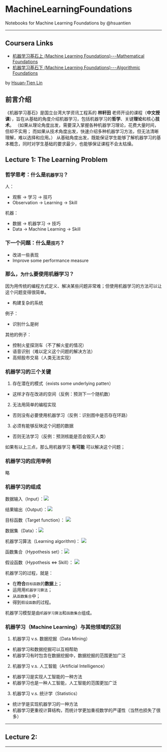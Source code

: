 # MachineLearningFoundations
Notebooks for Machine Learning Foundations by @hsuantien

---

## Coursera Links

- [机器学习基石上 (Machine Learning Foundations)---Mathematical Foundations](https://www.coursera.org/learn/ntumlone-mathematicalfoundations)
- [机器学习基石下 (Machine Learning Foundations)---Algorithmic Foundations](https://www.coursera.org/learn/ntumlone-algorithmicfoundations)

by [Hsuan-Tien Lin](https://www.csie.ntu.edu.tw/~htlin/)

## 前言介绍

《机器学习基石》是国立台湾大学资讯工程系的 **林轩田** 老师开设的课程（**中文授课**），旨在从基础的角度介绍机器学习，包括机器学习的**哲学**、关键**理论**和核心**技术**。
（如果从理论角度出发，需要深入掌握各种机器学习理论，花费大量时间，但却不实用；
而如果从技术角度出发，快速介绍多种机器学习方法，但无法清晰理解，难以选择和应用。）
从基础角度出发，既能保证学生能够了解机器学习的基本概念，同时对学生基础的要求最少，也能够保证课程不会太枯燥。

## Lecture 1: The Learning Problem

### 哲学思考：什么是`机器学习`？

人：
- 观察 -> 学习 -> 技巧
- Observation -> Learning -> Skill

机器：
- 数据 -> 机器学习 -> 技巧
- Data -> Machine Learning -> Skill

### 下一个问题：什么是`技巧`？

- 改进一些表现
- Improve some performance measure

### 那么，`为什么`要使用机器学习？

因为用传统的编程方式定义、解决某些问题非常难；但使用机器学习的方法可以让这个问题变得很简单。

- 构建复杂的系统

例子：
- 识别什么是树

其他的例子：
- 控制火星探测车（不了解火星的情况）
- 语音识别（难以定义这个问题的解决方法）
- 高频股市交易（人类无法实现）

### 机器学习的三个关键

1. 存在潜在的模式（exists some underlying patten）
  - 这样才存在改进的空间（反例：预测下一个随机数）

2. 无法用简单的编程实现
  - 否则没有必要使用机器学习（反例：识别图中是否存在环路）

3. 必须有能够反映这个问题的数据
  - 否则无法学习（反例：预测核能是否会毁灭人类）


如果有以上三点，那么用机器学习 **有可能** 可以解决这个问题；

### 机器学习的应用举例

略

### 机器学习的组成

数据输入（Input）：<img src="http://latex.codecogs.com/svg.latex?\mathbf{x}\in\mathcal{X}"/>

结果输出（Output）：<img src="http://latex.codecogs.com/svg.latex?\mathrm{y}\in\mathcal{Y}"/>

目标函数（Target function）： <img src="http://latex.codecogs.com/svg.latex?f:\mathcal{X}\to\mathcal{Y}"/>

数据集（Data）：<img src="http://latex.codecogs.com/svg.latex?\mathcal{D}=\left\{(\mathbf{x}_1,\mathrm{y}_1),(\mathbf{x}_2,\mathrm{y}_2),\cdots,(\mathbf{x}_N,\mathrm{y}_N)\right\}"/>

机器学习算法（Learning algorithm)： <img src="http://latex.codecogs.com/svg.latex?\mathcal{A}"/>

函数集合（Hypothesis set）：<img src="http://latex.codecogs.com/svg.latex?\mathcal{H=\left\{h_k\right\}};\,(g\in\mathcal{H})"/>

假设函数（Hypothesis <=> Skill）：
<img src="http://latex.codecogs.com/svg.latex?g:\mathcal{X}\to\mathcal{Y};\,(g\approx{f})"/>


机器学习的过程，就是：
- 在**符合**`目标函数`的**数据**上；
- 运用用`机器学习算法`；
- 从`函数集合`中；
- 得到`假设函数`的过程。

机器学习模型是由`机器学习算法`和`函数集合`组成。

### 机器学习（Machine Learning）与其他领域的区别

1. 机器学习 v.s. 数据挖掘（Data Mining）
  - 机器学习和数据挖掘可以互相帮助
  - 机器学习有时包含在数据挖掘中，数据挖掘的范围更加广泛
2. 机器学习 v.s. 人工智能（Artificial Intelligence）
  - 机器学习是实现人工智能的一种方法
  - 机器学习也是一种人工智能，人工智能的范围更加广泛
3. 机器学习 v.s. 统计学（Statistics）
  - 统计学是实现机器学习的一种方法
  - 机器学习更重视计算结构，而统计学更加重视数学的严谨性（当然也损失了很多）

---

## Lecture 2:



---
